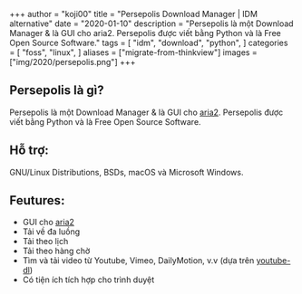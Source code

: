 +++
author = "koji00"
title = "Persepolis Download Manager | IDM alternative"
date = "2020-01-10"
description = "Persepolis là một Download Manager & là GUI cho aria2. Persepolis được viết bằng Python và là Free Open Source Software."
tags = [
    "idm",
    "download",
    "python",
]
categories = [
    "foss",
    "linux",
]
aliases = ["migrate-from-thinkview"]
images  = ["img/2020/persepolis.png"]
+++

## Persepolis là gì?

Persepolis là một Download Manager & là GUI cho [aria2](https://aria2.github.io/). Persepolis được viết bằng Python và là Free Open Source Software.

## Hỗ trợ:
GNU/Linux Distributions, BSDs, macOS và Microsoft Windows.

## Feutures:
* GUI cho [aria2](https://aria2.github.io/)
* Tải về đa luồng
* Tải theo lịch
* Tải theo hàng chờ
* Tìm và tải video từ Youtube, Vimeo, DailyMotion, v.v (dựa trên [youtube-dl](https://github.com/ytdl-org/youtube-dl))
* Có tiện ích tích hợp cho trình duyệt
